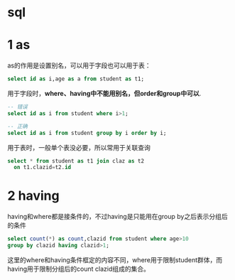 # sql
# 1 as
as的作用是设置别名，可以用于字段也可以用于表：
```sql
select id as i,age as a from student as t1;
```
用于字段时，**where、having中不能用别名，但order和group中可以**.
```sql
-- 错误
select id as i from student where i>1;

-- 正确
select id as i from student group by i order by i;
```
用于表时，一般单个表没必要，所以常用于关联查询
```sql
select * from student as t1 join claz as t2
  on t1.clazid=t2.id
```
# 2 having
having和where都是接条件的，不过having是只能用在group by之后表示分组后的条件
```sql
select count(*) as count,clazid from student where age>10
group by clazid having clazid>1;
```
这里的where和having条件框定的内容不同，where用于限制student群体，而having用于限制分组后的count clazid组成的集合。
